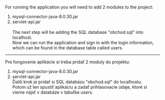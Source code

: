 For running the application you will need to add 2 modules to the project:
1) mysql-connector-java-8.0.30.jar<br> 
2) servlet-api.jar<br><br>
The next step will be adding the SQL database "obchod.sql" into localhost.<br>
Now we can run the application and sign in with the login information, which can be found in the database table called users.
_____________________________________________________________________________________________________________________________

Pre fungovanie aplikácie si treba pridať 2 moduly do projektu:
1) mysql-connector-java-8.0.30.jar<br>
2) servlet-api.jar<br>
Ďalší krok je pridať si SQL databázu "obchod.sql" do localhostu.<br>
Potom už len spustiť aplikáciu a zadať prihlasovacie údaje, ktoré si vieme nájsť v databáze v tabuľke users.
